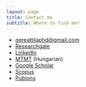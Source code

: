 ```yaml
---
layout: page
title: Contact me
subtitle: Where to find me?
---
```


- gereattilaphd@gmail.com 
- [Researchgate](https://www.researchgate.net/profile/Attila_Gere)
- [LinkedIn](https://www.linkedin.com/in/attila-gere-phd-83173aa4/)
- [MTMT](https://m2.mtmt.hu/gui2/?type=authors&mode=browse&sel=10032036) (Hungarian)
- [Google Scholar](https://scholar.google.com/citations?user=2X0IvcIAAAAJ&hl=en)
- [Scopus](https://www.scopus.com/authid/detail.uri?origin=resultslist&authorId=51664760800&zone=)
- [Publons](https://publons.com/researcher/1435512/attila-gere/metrics/)
